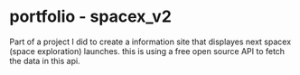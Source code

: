 # portfolio - spacex_v2
 
Part of a project I did to create a information site that displayes next spacex (space exploration) launches.
this is using a free open source API to fetch the data in this api.
